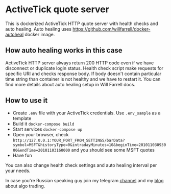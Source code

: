 # ActiveTick quote server

This is dockerized ActiveTick HTTP quote server with health checks and auto healing. 
Auto healing uses https://github.com/willfarrell/docker-autoheal docker image.

## How auto healing works in this case
ActiveTick HTTP server always return 200 HTTP code even if we have disconnect or duplicate login status. Health check script
make requests for specific URI and checks response body. If body doesn't contain particular time string
than container is not healthy and we have to restart it. You can find more details about auto healing setup in 
Will Farrell docs.

## How to use it

* Create `.env` file with your ActiveTick credentials. Use `.env_sample` as a template
* Build it `docker-compose build`
* Start services `docker-compose up`
* Open your browser, check `http://127.0.0.1:YOUR_PORT_FROM_SETTINGS/barData?symbol=MSFT&historyType=0&intradayMinutes=10&beginTime=20101103093000&endTime=20101103160000` and you should see some MSFT quotes
* Have fun

You can also change health check settings and auto healing interval per your needs.

In case you're Russian speaking guy join my telegram [channel](https://t.me/day0market) and my [blog](https://day0markets.ru/) about algo trading. 
